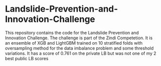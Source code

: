 # Landslide-Prevention-and-Innovation-Challenge
This repository contains the code for the Landslide Prevention and Innovation Challenge. The challenge is part of the Zindi Competetion.
It is an ensemble of XGB and LightGBM trained on 10 stratified folds with oversampling method for the data imbalance problem and some threshold variations. It has a score of 0.761 on the private LB but was not one of my 2 best public LB scores
